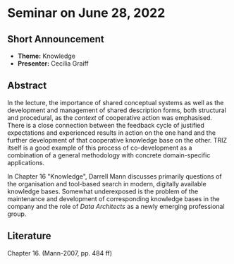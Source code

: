 # Seminar on June 28, 2022

## Short Announcement

* __Theme:__   Knowledge
* __Presenter:__ Cecilia Graiff

## Abstract

In the lecture, the importance of shared conceptual systems as well as the
development and management of shared description forms, both structural and
procedural, as the _context_ of cooperative action was emphasised. There is a
close connection between the feedback cycle of justified expectations and
experienced results in action on the one hand and the further development of
that cooperative knowledge base on the other.  TRIZ itself is a good example
of this process of co-development as a combination of a general methodology
with concrete domain-specific applications.

In Chapter 16 "Knowledge", Darrell Mann discusses primarily questions of the
organisation and tool-based search in modern, digitally available knowledge
bases. Somewhat underexposed is the problem of the maintenance and development
of corresponding knowledge bases in the company and the role of _Data
Architects_ as a newly emerging professional group.

## Literature

Chapter 16. (Mann-2007, pp. 484 ff)